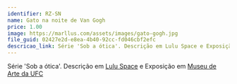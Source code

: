 ```yaml
---
identifier: RZ-SN
name: Gato na noite de Van Gogh
price: 1.00
image: https://marllus.com/assets/images/gato-gogh.jpg
file_guid: 02427e2d-e8ea-4b40-92cc-fd046cbf2efc
descricao_link: Série 'Sob a ótica'. Descrição em Lulu Space e Exposição em Museu de arte da UFC
---
```

Série 'Sob a ótica'. Descrição em <a href="https://marllus.com/arte/2020/12/06/sob-otica.html">Lulu Space</a> e Exposição em <a href="https://mauc.ufc.br/pt/marllus-lustosa/">Museu de Arte da UFC</a>

